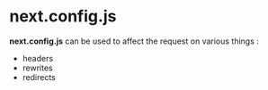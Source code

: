<!-- .slide: class="two-column with-code " -->

# next.config.js

**next.config.js** can be used to affect the request on various things :

- headers
- rewrites
- redirects
